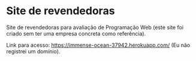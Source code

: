 # Site de revendedoras
Site de revendedoras para avaliação de Programação Web (este site foi criado sem ter uma empresa concreta como referência).

Link para acesso: https://immense-ocean-37942.herokuapp.com/ (Eu não registrei um domínio).
